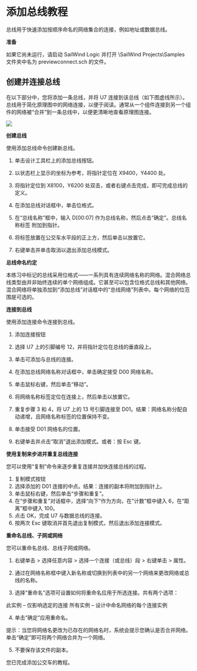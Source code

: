 # 添加总线教程

总线用于快速添加按顺序命名的网络集合的连接，例如地址或数据总线。

**准备**

如果它尚未运行，请启动 SailWind Logic 并打开 \\SailWind Projects\\Samples 文件夹中名为 previewconnect.sch 的文件。

## 创建并连接总线

在以下部分中，您将添加一条总线，并将 U7 连接到该总线（如下图虚线所示）。总线用于简化原理图中的网络连接，以便于阅读。通常从一个组件连接到另一个组件的网络被“合并”到一条总线中，以便更清晰地查看原理图连接。

![](/logic/tutorial/7c006e0e8b6494b664e019e85f284b4757f6e6f75febb996b175ff823783c87c.jpg)

**创建总线**

使用添加总线命令创建新总线。

1.  单击设计工具栏上的添加总线按钮。
    
2.  以状态栏上显示的坐标为参考，将指针定位在 X9400，Y4400 处。
    
3.  将指针定位到 X8100，Y6200 处双击，或者右键点击完成，即可完成总线的定义。
    
4.  在添加总线对话框中，单击位格式。
    
5.  在“总线名称”框中，输入 D\[00:07\] 作为总线名称，然后点击“确定”。总线名称标签
    附加到指针。
    
6.  将标签放置在公交车水平段的正上方，然后单击以放置它。
    
7.  右键单击并单击取消以退出添加总线模式。
    

**总线命名约定**

本练习中标记的总线采用位格式——一系列具有连续网络名称的网络。混合网络总线类型由并非始终连续的单个网络组成。它甚至可以包含位格式总线和其他网络。混合网络将单独添加到“添加总线”对话框中的“总线网络”列表中。每个网络的位范围是可选的。

**连接到总线**

使用添加连接命令连接到总线。

1.  添加连接按钮
    
2.  选择 U7 上的引脚编号 12，并将指针定位在总线的垂直段上。
    
3.  单击可添加与总线的连接。
    
4.  在添加总线网络名称对话框中，单击确定接受 D00 网络名称。
    
5.  单击鼠标右键，然后单击“移动”。
    
6.  将网络名称标签定位在连接上，然后单击以放置它。
    
7.  重复步骤 3 和 4，将 U7 上的 13 号引脚连接至 D01。结果：网络名称分配自动递增，且网络名称标签的位置保持不变。
    
8.  单击接受 D01 网络名的位置。
    
9.  右键单击并点击“取消”退出添加模式。或者：按 Esc 键。
    

**使用复制来步进并重复总线连接**

您可以使用“复制”命令来逐步重复连接并加快连接总线的过程。

1.  复制模式按钮
2.  选择添加的 D01 连接的中点。结果：连接的副本将附加到指针上。
3.  单击鼠标右键，然后单击“步骤和重复”。
4.  在“步骤和重复”对话框中，选择“向下”作为方向，在“计数”框中键入 6，在“距离”框中键入 100。
5.  点击 OK，完成 U7 与数据总线的连接。
6.  按两次 Esc 键取消并首先退出复制模式，然后退出添加连接模式。

**重命名总线、子网或网络**

您可以重命名总线、总线子网或网络。

1.  右键单击 $>$ 选择任意内容 $>$ 选择一个连接（或总线）段 $>$ 右键单击​​ > 属性。
    
2.  通过在网络名称框中键入新名称或切换到列表中的另一个网络来更改网络或总线的名称。
    
3.  选择“重命名”选项可设置如何将重命名应用于所选连接。共有两个选项：
    

此实例 – 仅影响选定的连接 所有实例 – 设计中命名网络的每个连接实例

4.  单击“确定”应用重命名。

提示：当您将网络名更改为已存在的网络名时，系统会提示您确认是否合并网络。单击“确定”即可将两个网络合并为一个网络。

5.  不要保存该文件的副本。

您已完成添加公交车的教程。